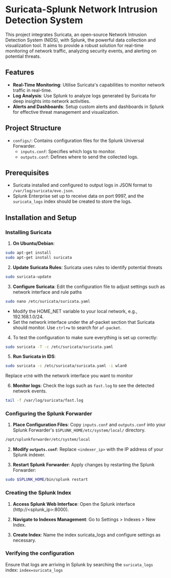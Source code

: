# Suricata-Splunk Network Intrusion Detection System

This project integrates Suricata, an open-source Network Intrusion Detection System (NIDS), with Splunk, the powerful data collection and visualization tool. It aims to provide a robust solution for real-time monitoring of network traffic, analyzing security events, and alerting on potential threats.

## Features

- **Real-Time Monitoring**: Utilise Suricata's capabilities to monitor network traffic in real-time.
- **Log Analysis**: Use Splunk to analyze logs generated by Suricata for deep insights into network activities.
- **Alerts and Dashboards**: Setup custom alerts and dashboards in Splunk for effective threat management and visualization.

## Project Structure

- `configs/`: Contains configuration files for the Splunk Universal Forwarder.
  - `inputs.conf`: Specifies which logs to monitor.
  - `outputs.conf`: Defines where to send the collected logs.

## Prerequisites

- Suricata installed and configured to output logs in JSON format to `/var/log/suricata/eve.json`.
- Splunk Enterprise set up to receive data on port 9997, and the `suricata_logs` index should be created to store the logs.

## Installation and Setup

### Installing Suricata 
1. **On Ubuntu/Debian**: 
```bash 
sudo apt-get install 
sudo apt-get install suricata
```

2. **Update Suricata Rules**:
Suricata uses rules to identify potential threats 
```bash
sudo suricata-update
```

3. **Configure Suricata**:
Edit the configuration file to adjust settings such as network interface and rule paths 
```bash 
sudo nano /etc/suricata/suricata.yaml
```
- Modify the HOME_NET variable to your local network, e.g., 192.168.1.0/24.
- Set the network interface under the af-packet section that Suricata should monitor. Use `ctrl+w` to search for `af-packet`.

4. To test the configuration to make sure everything is set up correctly:
```bash
sudo suricata -T -c /etc/suricata/suricata.yaml
```
    
5. **Run Suricata in IDS**: 
```bash
sudo suricata -c /etc/suricata/suricata.yaml -i wlan0
``` 
Replace `eth0` with the network interface you want to monitor 

6. **Monitor logs**: 
Check the logs such as `fast.log` to see the detected network events.
```bash
tail -f /var/log/suricata/fast.log
```

### Configuring the Splunk Forwarder

1. **Place Configuration Files**:
Copy `inputs.conf` and `outputs.conf` into your Splunk Forwarder's `$SPLUNK_HOME/etc/system/local/` directory.
```bash
/opt/splunkforwarder/etc/system/local
```

2. **Modify `outputs.conf`**:
Replace `<indexer_ip>` with the IP address of your Splunk indexer.

3. **Restart Splunk Forwarder**:
Apply changes by restarting the Splunk Forwarder:
```bash
sudo $SPLUNK_HOME/bin/splunk restart
```

### Creating the Splunk Index
1. **Access Splunk Web Interface**:
Open the Splunk interface (http://<splunk_ip>:8000).

2. **Navigate to Indexes Management**:
Go to Settings > Indexes > New Index.

3. **Create Index**:
Name the index suricata_logs and configure settings as necessary.

### Verifying the configuration 
Ensure that logs are arriving in Splunk by searching the `suricata_logs` index: 
`index=suricata_logs`
